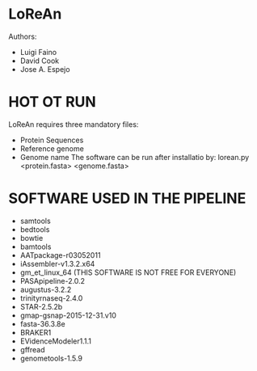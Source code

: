 # LoReAn
Authors:
- Luigi Faino
- David Cook 
- Jose A. Espejo

# HOT OT RUN

LoReAn requires three mandatory files:
* Protein Sequences
* Reference genome 
* Genome name
The software can be run after installatio by:
lorean.py <protein.fasta> <genome.fasta> <species name for augustus>


# SOFTWARE USED IN THE PIPELINE

- samtools
- bedtools
- bowtie
- bamtools
- AATpackage-r03052011 
- iAssembler-v1.3.2.x64
- gm_et_linux_64 (THIS SOFTWARE IS NOT FREE FOR EVERYONE)
- PASApipeline-2.0.2 
- augustus-3.2.2
- trinityrnaseq-2.4.0
- STAR-2.5.2b
- gmap-gsnap-2015-12-31.v10 
- fasta-36.3.8e
- BRAKER1
- EVidenceModeler1.1.1
- gffread
- genometools-1.5.9
